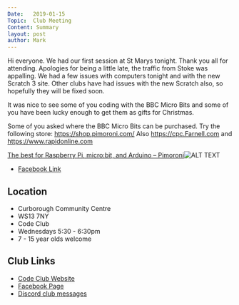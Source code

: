 ```yaml
---
Date:   2019-01-15
Topic:  Club Meeting
Content: Summary
layout: post
author: Mark
---
```

Hi everyone. We had our first session at St Marys tonight. Thank you all for attending. Apologies for being a little late, the traffic from Stoke was appalling. We had a few issues with computers tonight and with the new Scratch 3 site. Other clubs have had issues with the new Scratch also, so hopefully they will be fixed soon.

It was nice to see some of you coding with the BBC Micro Bits and some of you have been lucky enough to get them as gifts for Christmas.   

Some of you asked where the BBC Micro Bits can be purchased. Try the following store: https://shop.pimoroni.com/  Also https://cpc.Farnell.com and https://www.rapidonline.com

[The best for Raspberry Pi, micro:bit, and Arduino – Pimoroni](https://l.facebook.com/l.php?u=https%3A%2F%2Fshop.pimoroni.com%2F&h=AT1UFtZKBrRrlgRHi_TZygbW4QUjCuJG49Lpr9Ec4KIWKSVY5dhDNGNG8J8-kSvN3sPpJ0UV6kmdXXaIRqqxprow0oHke8EiTJUWxynJv-jddKNBR2QWuRJ_sYCz2yhK&s=1)![ALT TEXT](https://external.fbhx6-1.fna.fbcdn.net/emg1/v/t13/13488464029031095584?url=https%3A%2F%2Fcdn.shopify.com%2Fs%2Ffiles%2F1%2F0174%2F1800%2Fcollections%2Fmicrobit_1_of_1_large_04e1fb41-5af1-4f02-a893-695b355573d9_200x200.jpg%3Fv%3D1508321112&fb_obo=1&utld=shopify.com&stp=c0.5000x0.5000f_dst-emg0_p200x200_q75&ccb=13-1&oh=06_AbHG6kH3rc05av1j99dEf1yjQmToXbLTc_PRMoPUUxzagw&oe=652846DB&_nc_sid=e609ca)

* [Facebook Link](https://www.facebook.com/1481985248595237/posts/1872548622872229/)

## Location

* Curborough Community Centre
* WS13 7NY
* Code Club
* Wednesdays 5:30 - 6:30pm
* 7 - 15 year olds welcome

## Club Links

* [Code Club Website](https://lichfield-code-club.github.io/)
* [Facebook Page](https://www.facebook.com/LichfieldCoders)
* [Discord club messages](https://discord.gg/szz6xGK)
